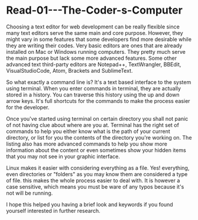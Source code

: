# Read-01---The-Coder-s-Computer
Choosing a text editor for web  development  can be really  flexible  since many text editors serve the same main and core purpose. However, they might vary in some features that some developers find more desirable while they are writing their codes. Very basic editors are ones that are already installed on Mac or Windows running computers. They pretty much serve the main purpose but lack some more advanced features. Some other advanced text third-party editors are Notepad++, TextWrangler, BBEdit, VisualStudioCode, Atom, Brackets and SublimeText.

So what exactly a command line is? It's a text based interface to the system using terminal. When you enter commands in terminal, they are actually stored in a history. You can traverse this history using the up and down arrow keys. It's full shortcuts for the commands to make the process easier for the developer.

Once you've started using terminal on certain directory you shall not panic of not having clue about where are you at. Terminal has the right set of commands to help you either know what is the path of your current directory, or list for you the contents of the directory you're working on. The listing also has more advanced commands to help you show more information about the content or even sometimes show your hidden items that you may not see in your graphic interface.

Linux makes it easier with considering everything as a file. Yes! everything, even directories or "folders" as you may know them are considered a type of file. this makes the whole process easier to deal with. It is however a case sensitive, which means you must be ware of any typos because it's not will be running.

I hope this helped you having a brief look and keywords if you found yourself interested in further research.
